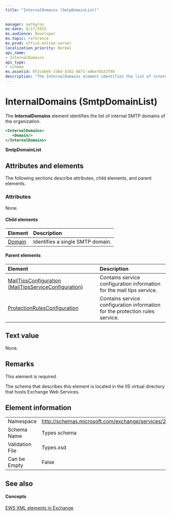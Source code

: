 ```yaml
---
title: "InternalDomains (SmtpDomainList)"
 
 
manager: sethgros
ms.date: 9/17/2015
ms.audience: Developer
ms.topic: reference
ms.prod: office-online-server
localization_priority: Normal
api_name:
- InternalDomains
api_type:
- schema
ms.assetid: 0f2cbb05-338d-4302-8871-a06e78b33f98
description: "The InternalDomains element identifies the list of internal SMTP domains of the organization."
---
```


# InternalDomains (SmtpDomainList)

The **InternalDomains** element identifies the list of internal SMTP domains of the organization. 
  
```XML
<InternalDomains>
   <Domain/>
</InternalDomains>
```

 **SmtpDomainList**
## Attributes and elements

The following sections describe attributes, child elements, and parent elements.
  
### Attributes

None.
  
#### Child elements

|**Element**|**Description**|
|:-----|:-----|
|[Domain](domain.md) <br/> |Identifies a single SMTP domain.  <br/> |
   
#### Parent elements

|**Element**|**Description**|
|:-----|:-----|
|[MailTipsConfiguration (MailTipsServiceConfiguration)](mailtipsconfiguration-mailtipsserviceconfiguration.md) <br/> |Contains service configuration information for the mail tips service.  <br/> |
|[ProtectionRulesConfiguration](protectionrulesconfiguration.md) <br/> |Contains service configuration information for the protection rules service.  <br/> |
   
## Text value

None.
  
## Remarks

This element is required. 
  
The schema that describes this element is located in the IIS virtual directory that hosts Exchange Web Services.
  
## Element information

|||
|:-----|:-----|
|Namespace  <br/> |http://schemas.microsoft.com/exchange/services/2006/types  <br/> |
|Schema Name  <br/> |Types schema  <br/> |
|Validation File  <br/> |Types.xsd  <br/> |
|Can be Empty  <br/> |False  <br/> |
   
## See also

#### Concepts

[EWS XML elements in Exchange](ews-xml-elements-in-exchange.md)

